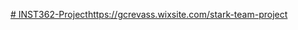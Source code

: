 [# INST362-Project](https://gcrevass.wixsite.com/stark-team-project)https://gcrevass.wixsite.com/stark-team-project
